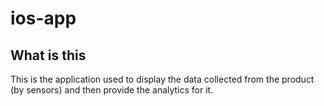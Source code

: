# ios-app

## What is this
This is the application used to display the data collected from the product (by sensors) and then provide the analytics for it.

